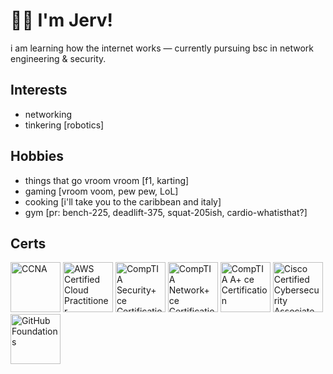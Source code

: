 # 👋🏾 I'm Jerv!

i am learning how the internet works — currently pursuing bsc in network engineering & security.

## Interests
- networking
- tinkering [robotics]

## Hobbies
- things that go vroom vroom [f1, karting]
- gaming [vroom voom, pew pew, LoL]
- cooking [i'll take you to the caribbean and italy]
- gym [pr: bench-225, deadlift-375, squat-205ish, cardio-whatisthat?] 

## Certs
<!--START_SECTION:badges-->
<a href="https://www.credly.com/badges/81ad4bfe-f76e-496a-bdd3-fbb6fabd2507" title="CCNA"><img src="https://images.credly.com/size/80x80/images/683783d8-eaac-4c37-a14d-11bd8a36321d/ccna_600.png" alt="CCNA" width="80" height="80"></a>
<a href="https://www.credly.com/badges/ed0c51d9-2e49-41f2-a003-8613c5735f6a" title="AWS Certified Cloud Practitioner"><img src="https://images.credly.com/size/80x80/images/00634f82-b07f-4bbd-a6bb-53de397fc3a6/image.png" alt="AWS Certified Cloud Practitioner" width="80" height="80"></a>
<a href="https://www.credly.com/badges/fcb37b88-7ec4-4d38-ad4a-18ebf649d7e6" title="CompTIA Security+ ce Certification"><img src="https://images.credly.com/size/80x80/images/80d8a06a-c384-42bf-ad36-db81bce5adce/blob" alt="CompTIA Security+ ce Certification" width="80" height="80"></a>
<a href="https://www.credly.com/badges/8130c616-91c5-4795-bc39-3682ddd079f2" title="CompTIA Network+ ce Certification"><img src="https://images.credly.com/size/80x80/images/c70ba73e-3c8a-46fa-9d60-4a9af94ad662/blob" alt="CompTIA Network+ ce Certification" width="80" height="80"></a>
<a href="https://www.credly.com/badges/abdc80b9-1c51-43ca-94c8-913d124f3dae" title="CompTIA A+ ce Certification"><img src="https://images.credly.com/size/80x80/images/f6d62c5d-1e1d-4de6-92ee-8dc8c80b1c7b/blob" alt="CompTIA A+ ce Certification" width="80" height="80"></a>
<a href="https://www.credly.com/badges/97be66ae-0cf1-4ad8-94a5-793eb5e6d619" title="Cisco Certified Cybersecurity Associate"><img src="https://images.credly.com/size/80x80/images/43ee30bc-78c5-4704-942c-337c6ee7abf9/blob" alt="Cisco Certified Cybersecurity Associate" width="80" height="80"></a>
<a href="https://www.credly.com/badges/e32b1ba9-10e9-45f6-9fc0-84b38572d2bd" title="GitHub Foundations"><img src="https://images.credly.com/size/80x80/images/024d0122-724d-4c5a-bd83-cfe3c4b7a073/image.png" alt="GitHub Foundations" width="80" height="80"></a>
<!--END_SECTION:badges-->

<!--- <a target="_blank" href="https://github-readme-medium-recent-article.vercel.app/medium/@jervlapsley/0"><img src="https://github-readme-medium-recent-article.vercel.app/medium/@jervlapsley/0" alt="Recent Article 0"> --->

